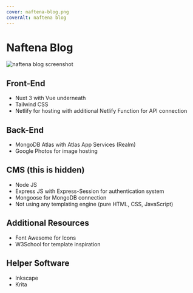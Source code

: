 ```yaml
---
cover: naftena-blog.png
coverAlt: naftena blog
---
```


# Naftena Blog

![naftena blog screenshot](/naftena-blog.png)

## Front-End

- Nuxt 3 with Vue underneath
- Tailwind CSS
- Netlify for hosting with additional Netlify Function for API connection

## Back-End
- MongoDB Atlas with Atlas App Services (Realm)
- Google Photos for image hosting

## CMS (this is hidden)
- Node JS
- Express JS with Express-Session for authentication system
- Mongoose for MongoDB connection
- Not using any templating engine (pure HTML, CSS, JavaScript)

## Additional Resources
* Font Awesome for Icons
* W3School for template inspiration

## Helper Software
* Inkscape
* Krita